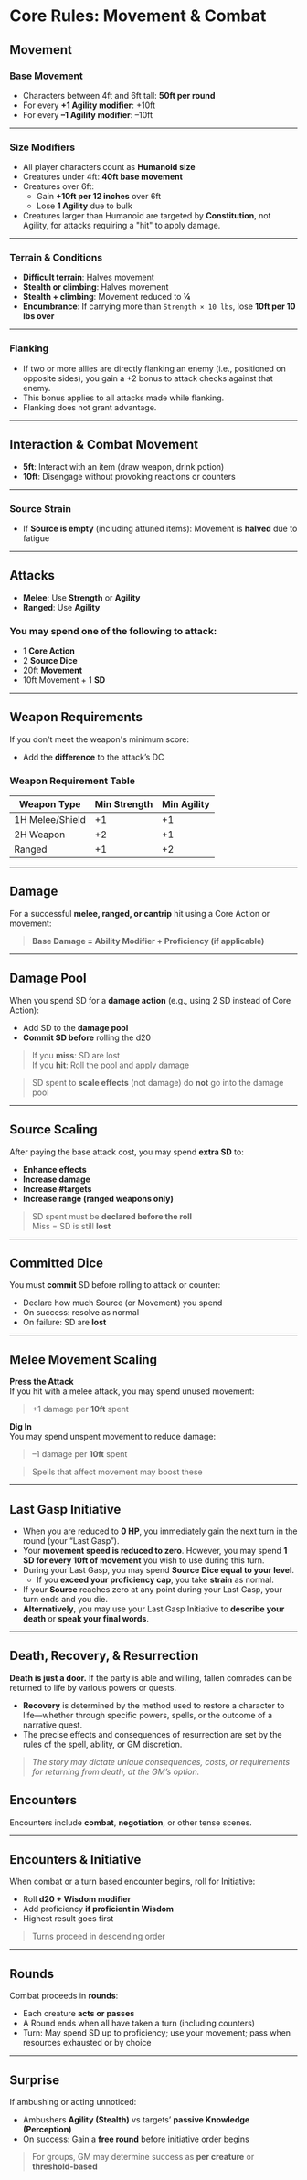 # Core Rules: Movement & Combat

## Movement

### Base Movement

- Characters between 4ft and 6ft tall: **50ft per round**
- For every **+1 Agility modifier**: +10ft
- For every **–1 Agility modifier**: –10ft

---

### Size Modifiers

- All player characters count as **Humanoid size**
- Creatures under 4ft: **40ft base movement**
- Creatures over 6ft:
  - Gain **+10ft per 12 inches** over 6ft
  - Lose **1 Agility** due to bulk
- Creatures larger than Humanoid are targeted by **Constitution**, not Agility, for attacks requiring a "hit" to apply damage.

---

### Terrain & Conditions

- **Difficult terrain**: Halves movement
- **Stealth or climbing**: Halves movement
- **Stealth + climbing**: Movement reduced to **¼**
- **Encumbrance**: If carrying more than `Strength × 10 lbs`, lose **10ft per 10 lbs over**

---

### Flanking

- If two or more allies are directly flanking an enemy (i.e., positioned on opposite sides), you gain a +2 bonus to attack checks against that enemy.
- This bonus applies to all attacks made while flanking.
- Flanking does not grant advantage.

---

## Interaction & Combat Movement

- **5ft**: Interact with an item (draw weapon, drink potion)
- **10ft**: Disengage without provoking reactions or counters

---

### Source Strain

- If **Source is empty** (including attuned items): Movement is **halved** due to fatigue

---

## Attacks

- **Melee**: Use **Strength** or **Agility**
- **Ranged**: Use **Agility**

### You may spend one of the following to attack:

- 1 **Core Action**
- 2 **Source Dice**
- 20ft **Movement**
- 10ft Movement + 1 **SD**

---

## Weapon Requirements

If you don't meet the weapon's minimum score:
- Add the **difference** to the attack’s DC

### Weapon Requirement Table

| Weapon Type     | Min Strength | Min Agility |
|-----------------|--------------|-------------|
| 1H Melee/Shield | +1           | +1          |
| 2H Weapon       | +2           | +1          |
| Ranged          | +1           | +2          |

---

## Damage

For a successful **melee, ranged, or cantrip** hit using a Core Action or movement:

> **Base Damage = Ability Modifier + Proficiency (if applicable)**

---

## Damage Pool

When you spend SD for a **damage action** (e.g., using 2 SD instead of Core Action):

- Add SD to the **damage pool**
- **Commit SD before** rolling the d20

> If you **miss**: SD are lost  
> If you **hit**: Roll the pool and apply damage

> SD spent to **scale effects** (not damage) do **not** go into the damage pool

---

## Source Scaling

After paying the base attack cost, you may spend **extra SD** to:

- **Enhance effects**
- **Increase damage**
- **Increase #targets**
- **Increase range (ranged weapons only)**

> SD spent must be **declared before the roll**  
> Miss = SD is still **lost**

---

## Committed Dice

You must **commit** SD before rolling to attack or counter:

- Declare how much Source (or Movement) you spend
- On success: resolve as normal
- On failure: SD are **lost**

---

## Melee Movement Scaling

**Press the Attack**  
If you hit with a melee attack, you may spend unused movement:  
> +1 damage per **10ft** spent

**Dig In**  
You may spend unspent movement to reduce damage:  
> –1 damage per **10ft** spent

> Spells that affect movement may boost these 

---

## Last Gasp Initiative

- When you are reduced to **0 HP**, you immediately gain the next turn in the round (your “Last Gasp”).
- Your **movement speed is reduced to zero**. However, you may spend **1 SD for every 10ft of movement** you wish to use during this turn.
- During your Last Gasp, you may spend **Source Dice equal to your level**.
    - If you **exceed your proficiency cap**, you take **strain** as normal.
- If your **Source** reaches zero at any point during your Last Gasp, your turn ends and you die.
- **Alternatively**, you may use your Last Gasp Initiative to **describe your death** or **speak your final words**.

---

## Death, Recovery, & Resurrection

**Death is just a door.** If the party is able and willing, fallen comrades can be returned to life by various powers or quests.

- **Recovery** is determined by the method used to restore a character to life—whether through specific powers, spells, or the outcome of a narrative quest.
- The precise effects and consequences of resurrection are set by the rules of the spell, ability, or GM discretion.

> *The story may dictate unique consequences, costs, or requirements for returning from death, at the GM’s option.*

## Encounters

Encounters include **combat**, **negotiation**, or other tense scenes.

---

## Encounters & Initiative

When combat or a turn based encounter begins, roll for Initiative:

- Roll **d20 + Wisdom modifier**
- Add proficiency **if proficient in Wisdom**
- Highest result goes first

> Turns proceed in descending order

---

## Rounds

Combat proceeds in **rounds**:

- Each creature **acts or passes**
- A Round ends when all have taken a turn (including counters)
- Turn: May spend SD up to proficiency; use your movement; pass when resources exhausted or by choice

---

## Surprise

If ambushing or acting unnoticed:

- Ambushers **Agility (Stealth)** vs targets’ **passive Knowledge (Perception)**
- On success: Gain a **free round** before initiative order begins

> For groups, GM may determine success as **per creature** or **threshold-based**
